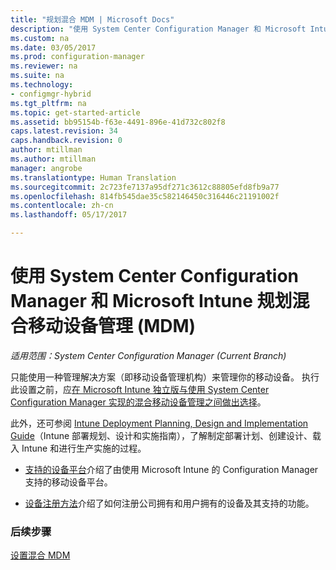 ```yaml
---
title: "规划混合 MDM | Microsoft Docs"
description: "使用 System Center Configuration Manager 和 Microsoft Intune 规划混合移动设备管理。"
ms.custom: na
ms.date: 03/05/2017
ms.prod: configuration-manager
ms.reviewer: na
ms.suite: na
ms.technology:
- configmgr-hybrid
ms.tgt_pltfrm: na
ms.topic: get-started-article
ms.assetid: bb95154b-f63e-4491-896e-41d732c802f8
caps.latest.revision: 34
caps.handback.revision: 0
author: mtillman
ms.author: mtillman
manager: angrobe
ms.translationtype: Human Translation
ms.sourcegitcommit: 2c723fe7137a95df271c3612c88805efd8fb9a77
ms.openlocfilehash: 814fb545dae35c582146450c316446c21191002f
ms.contentlocale: zh-cn
ms.lasthandoff: 05/17/2017

---
```

# <a name="plan-for-hybrid-mobile-device-management-mdm-with-system-center-configuration-manager-and-microsoft-intune"></a>使用 System Center Configuration Manager 和 Microsoft Intune 规划混合移动设备管理 (MDM)

*适用范围：System Center Configuration Manager (Current Branch)*

只能使用一种管理解决方案（即移动设备管理机构）来管理你的移动设备。 执行此设置之前，应[在 Microsoft Intune 独立版与使用 System Center Configuration Manager 实现的混合移动设备管理之间做出选择](../understand/choose-between-standalone-intune-and-hybrid-mobile-device-management.md)。

此外，还可参阅 [Intune Deployment Planning, Design and Implementation Guide](https://docs.microsoft.com/en-us/intune/plan-design/introduction)（Intune 部署规划、设计和实施指南），了解制定部署计划、创建设计、载入 Intune 和进行生产实施的过程。

- [支持的设备平台](supported-device-platforms-for-hybrid.md)介绍了由使用 Microsoft Intune 的 Configuration Manager 支持的移动设备平台。

- [设备注册方法](device-enrollment-methods.md)介绍了如何注册公司拥有和用户拥有的设备及其支持的功能。


### <a name="next-steps"></a>后续步骤
 [设置混合 MDM](../deploy-use/setup-hybrid-mdm.md)

